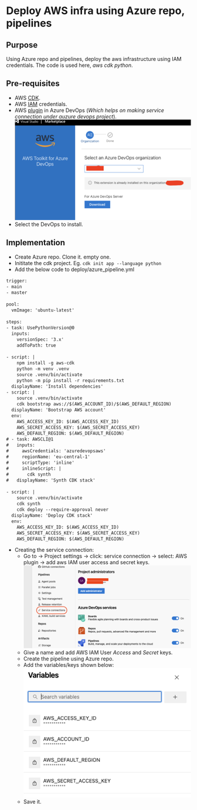 # Deploy AWS infra using Azure repo, pipelines

## Purpose

Using Azure repo and pipelines, deploy the aws infrastructure using IAM credentials. The code is used here, *aws cdk python*.

## Pre-requisites

- AWS [CDK](https://docs.aws.amazon.com/cdk/v2/guide/getting_started.html).
- AWS [IAM](https://docs.aws.amazon.com/IAM/latest/UserGuide/id_users_create.html) credentials.
- AWS [plugin](https://marketplace.visualstudio.com/search?term=aws&target=AzureDevOps&category=All%20categories&sortBy=Relevance) in Azure DevOps (*Which helps on making service connection under auzure devops project*).![alt text](<pics/Screenshot 2024-11-29 at 15.32.57.png>)
- Select the DevOps to install.

## Implementation

- Create Azure repo. Clone it. empty one.
- Inititate the cdk project. Eg. ```cdk init app --language python```
- Add the below code to deploy/azure_pipeline.yml

```
trigger:
- main
- master

pool:
  vmImage: 'ubuntu-latest'

steps:
- task: UsePythonVersion@0
  inputs:
    versionSpec: '3.x'
    addToPath: true

- script: |
    npm install -g aws-cdk
    python -m venv .venv
    source .venv/bin/activate
    python -m pip install -r requirements.txt
  displayName: 'Install dependencies'
- script: |
    source .venv/bin/activate
    cdk bootstrap aws://$(AWS_ACCOUNT_ID)/$(AWS_DEFAULT_REGION)
  displayName: 'Bootstrap AWS account'
  env:
    AWS_ACCESS_KEY_ID: $(AWS_ACCESS_KEY_ID)
    AWS_SECRET_ACCESS_KEY: $(AWS_SECRET_ACCESS_KEY)
    AWS_DEFAULT_REGION: $(AWS_DEFAULT_REGION)
# - task: AWSCLI@1
#   inputs:
#     awsCredentials: 'azuredevopsaws'
#     regionName: 'eu-central-1'
#     scriptType: 'inline'
#     inlineScript: |
#       cdk synth
#   displayName: 'Synth CDK stack'

- script: |
    source .venv/bin/activate
    cdk synth
    cdk deploy --require-approval never
  displayName: 'Deploy CDK stack'
  env:
    AWS_ACCESS_KEY_ID: $(AWS_ACCESS_KEY_ID)
    AWS_SECRET_ACCESS_KEY: $(AWS_SECRET_ACCESS_KEY)
    AWS_DEFAULT_REGION: $(AWS_DEFAULT_REGION)
```
- Creating the service connection:
    - Go to -> Project settings -> click: service connection -> select: AWS plugin -> add aws IAM user access and secret keys.![alt text](<pics/Screenshot 2024-12-02 at 10.30.22.png>)
    - Give a name and add AWS IAM User *Access* and *Secret* keys.
    - Create the pipeline using Azure repo.
    - Add the variables/keys shown below:![alt text](<pics/Screenshot 2024-12-02 at 11.21.01.png>)
    - Save it.